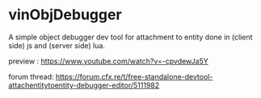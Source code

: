 # vinObjDebugger
 A simple object debugger dev tool for attachment to entity done in (client side) js and (server side) lua.

preview : https://www.youtube.com/watch?v=-cpvdewJa5Y

forum thread: https://forum.cfx.re/t/free-standalone-devtool-attachentitytoentity-debugger-editor/5111982
